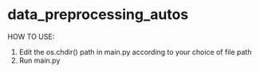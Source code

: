 # data_preprocessing_autos
HOW TO USE:
1. Edit the os.chdir() path in main.py according to your choice of file path
2. Run main.py
